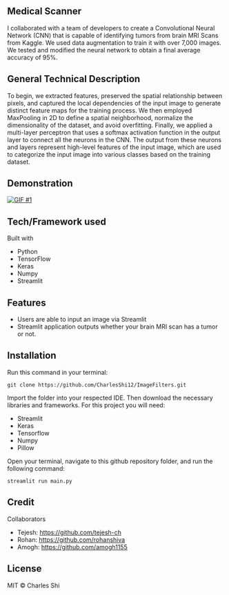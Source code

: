 ## Medical Scanner
I collaborated with a team of developers to create a Convolutional Neural Network (CNN) that is capable of identifying tumors from brain MRI Scans from Kaggle. We used data augmentation to train it with over 7,000 images. We tested and modified the neural network to obtain a final average accuracy of 95%. 

## General Technical Description
To begin, we extracted features, preserved the spatial relationship between pixels, and captured the local dependencies of the input image to generate distinct feature maps for the training process. We then employed MaxPooling in 2D to define a spatial neighborhood, normalize the dimensionality of the dataset, and avoid overfitting.
Finally, we applied a multi-layer perceptron that uses a softmax activation function in the output layer to connect all the neurons in the CNN. The output from these neurons and layers represent high-level features of the input image, which are used to categorize the input image into various classes based on the training dataset. 

## Demonstration
[![GIF #1](https://i.gyazo.com/fc7cf5d86bec18f70f60d216b42d7a3c.gif)](https://gyazo.com/fc7cf5d86bec18f70f60d216b42d7a3c)

## Tech/Framework used
Built with 
* Python
* TensorFlow
* Keras
* Numpy
* Streamlit

## Features
* Users are able to input an image via Streamlit
* Streamlit application outputs whether your brain MRI scan has a tumor or not.

## Installation
Run this command in your terminal: 
```
git clone https://github.com/CharlesShi12/ImageFilters.git
```
Import the folder into your respected IDE. 
Then download the necessary libraries and frameworks. For this project you will need:
* Streamlit
* Keras
* Tensorflow
* Numpy
* Pillow

Open your terminal, navigate to this github repository folder, and run the following command:
```
streamlit run main.py
```

## Credit
Collaborators
* Tejesh: https://github.com/tejesh-ch
* Rohan: https://github.com/rohanshiva
* Amogh: https://github.com/amogh1155

## License
MIT © Charles Shi
